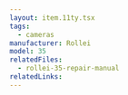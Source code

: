 ```yaml
---
layout: item.11ty.tsx
tags:
  - cameras
manufacturer: Rollei
model: 35
relatedFiles:
  - rollei-35-repair-manual
relatedLinks:
---
```

